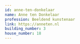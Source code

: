 ```yaml
---
id: anne-ten-donkelaar
name: Anne ten Donkelaar
profession: Beeldend kunstenaar
link: https://anneten.nl
building_number: 3
house_number: 18
---
```

